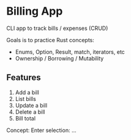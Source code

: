 # Billing App

CLI app to track bills / expenses (CRUD)

Goals is to practice Rust concepts:

- Enums, Option, Result, match, iterators, etc
- Ownership / Borrowing / Mutability

## Features

1. Add a bill
2. List bills
3. Update a bill
4. Delete a bill
5. Bill total

Concept:
Enter selection:
...
